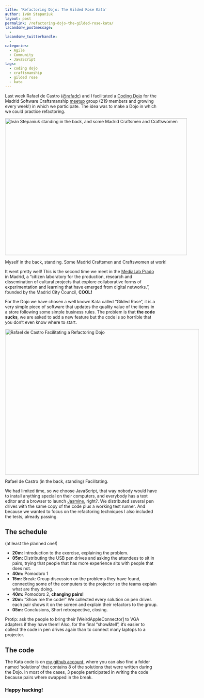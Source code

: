 ```yaml
---
title: 'Refactoring Dojo: The Gilded Rose Kata'
author: Iván Stepaniuk
layout: post
permalink: /refactoring-dojo-the-gilded-rose-kata/
lacandsnw_postmessage:
  - 
lacandsnw_twitterhandle:
  - 
categories:
  - Agile
  - Community
  - JavaScript
tags:
  - coding dojo
  - craftsmanship
  - gilded rose
  - kata
---
```

Last week Rafael de Castro ([@rafadc][1]) and I facilitated a <a title="Coding Dojos Are Great" href="http://blog.istepaniuk.com/coding-dojos-are-great/" target="_blank">Coding Dojo</a> for the Madrid Software Craftsmanship <a title="Madrid Software Craftsmanship on Meetup" href="http://www.meetup.com/madswcraft/" target="_blank">meetup</a> group (219 members and growing every week!) in which we participate. The idea was to make a Dojo in which we could practice refactoring.

<div id="attachment_516" style="width: 610px" class="wp-caption alignleft">
  <img class="size-full wp-image-516 " alt="Iván Stepaniuk standing in the back, and some Madrid Craftsmen and Craftswomen" src="http://blog.istepaniuk.com/wp-content/uploads/ivan-stepaniuk-dojo.jpeg" width="600" height="450" />
  
  <p class="wp-caption-text">
    Myself in the back, standing. Some Madrid Craftsmen and Craftswomen at work!
  </p>
</div>

It went pretty well! This is the second time we meet in the <a title="MediaLab Prado" href="http://medialab-prado.es/article/que_es" target="_blank">MediaLab Prado</a> in Madrid, a &#8220;citizen laboratory for the production, research and dissemination of cultural projects that explore collaborative forms of experimentation and learning that have emerged from digital networks.&#8221;, founded by the Madrid City Council, **COOL!**

For the Dojo we have chosen a well known Kata called &#8220;Gilded Rose&#8221;, it is a very simple piece of software that updates the quality value of the items in a store following some simple business rules. The problem is that **the code sucks**, we are asked to add a new feature but the code is so horrible that you don&#8217;t even know where to start.

<div id="attachment_515" style="width: 650px" class="wp-caption alignleft">
  <img class="size-large wp-image-515" alt="Rafael de Castro Facilitating a Refactoring Dojo" src="http://blog.istepaniuk.com/wp-content/uploads/rafa-de-castro-dojo-640x478.jpg" width="640" height="478" />
  
  <p class="wp-caption-text">
    Rafael de Castro (in the back, standing) Facilitating.
  </p>
</div>

We had limited time, so we choose JavaScript, that way nobody would have to install anything special on their computers, and everybody has a text editor and a browser to launch <a title="Jasmine" href="http://pivotal.github.io/jasmine" target="_blank">Jasmine</a>, right?. We distributed several pen drives with the same copy of the code plus a working test runner. And because we wanted to focus on the refactoring techniques I also included the tests, already passing.

## The schedule

(at least the planned one!)

  * **20m:** Introduction to the exercise, explaining the problem.
  * **05m:** Distributing the USB pen drives and asking the attendees to sit in pairs, trying that people that has more experience sits with people that does not.
  * **40m:** Pomodoro 1
  * **15m:** Break: Group discussion on the problems they have found, connecting some of the computers to the projector so the teams explain what are they doing.
  * **40m:** Pomodoro 2, **changing pairs**!
  * **20m:** &#8220;Show me the code!&#8221; We collected every solution on pen drives each pair shows it on the screen and explain their refactors to the group.
  * **05m:** Conclusions, Short retrospective, closing.

Protip: ask the people to bring their [WeirdAppleConnector] to VGA adapters if they have them! Also, for the final &#8220;show&tell&#8221;, it&#8217;s easier to collect the code in pen drives again than to connect many laptops to a projector.

## The code

The Kata code is on <a title="The code on github" href="https://github.com/istepaniuk/gilded-rose-js-with-tests" target="_blank">my github account,</a> where you can also find a folder named &#8216;solutions&#8217; that contains 8 of the solutions that were written during the Dojo. In most of the cases, 3 people participated in writing the code because pairs where swapped in the break.

### Happy hacking!

 [1]: http://twitter.com/rafadc "Rafael de Castro on twitter"